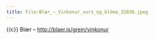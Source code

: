 ```yaml
---
title: File:Blær_–_Vinkonur_vors_og_blóma_32036.jpeg
---
```


{{c}} Blær – http://blaer.is/grein/vinkonur